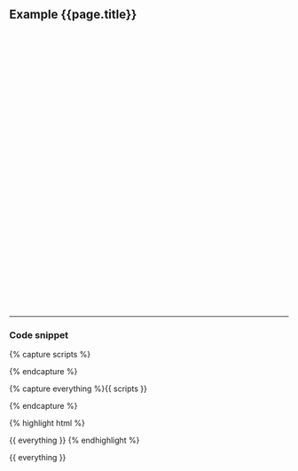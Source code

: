 

## Example {{page.title}}

<div id="placeholder" class="example-placeholder"  style="width:720px; height:500px; padding-top:0;"></div>

---

### Code snippet

{% capture scripts %}
<link rel="stylesheet" href="//static.gapminderdev.org/vizabi/develop/dist/vizabi.css">
<link rel="stylesheet" href="//static.gapminderdev.org/vizabi-{{ page.chart }}/develop/dist/{{ page.chart }}.css">

<script src="//cdnjs.cloudflare.com/ajax/libs/d3/4.5.0/d3.js"></script>
<script src="//static.gapminderdev.org/vizabi/develop/dist/vizabi.min.js"></script>
<script src="//static.gapminderdev.org/preview/master/assets/vendor/js/vizabi-ws-reader/bundle.web.js"></script>
<script src="//static.gapminderdev.org/systema-globalis/master/{{ page.chartConfig }}.js"></script>
<script src="//static.gapminderdev.org/vizabi-{{ page.chart }}/develop/dist/{{ page.chart }}.js"></script>
{% endcapture %}

{% capture everything %}{{ scripts }}
<script>
var wsReader = new WSReader.WSReader().getReader();
Vizabi.Reader.extend("waffle", wsReader);

Vizabi._globals.ext_resources = {
  host: "https://waffle-server.gapminder.org",
  preloadPath: "/api/vizabi/",
  dataPath: "/api/ddf/",
  shapePath: "/preview/data/mc_precomputed_shapes.json"
};

var config = Vizabi.utils.extend({{ page.chartConfig }}, {
  "locale": {
    "filePath": "/preview/data/translation/"
  }, {{ include.content }} });

Vizabi("{{ page.chartConfig }}", document.getElementById("placeholder"), config);
</script>
{% endcapture %}

{% highlight html %}
<div id="placeholder" width="600px" height="400px"></div>
{{ everything }}
{% endhighlight %}

{{ everything }}